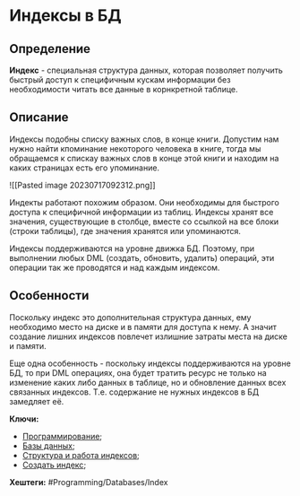 # Индексы в БД

## Определение

**Индекс** - специальная структура данных, которая позволяет получить быстрый доступ к специфичным кускам информации без необходимости читать все данные в корнкретной таблице.

## Описание

Индексы подобны списку важных слов, в конце книги. Допустим нам нужно найти кпоминание  некоторого человека в книге, тогда мы обращаемся к спискау важных слов в конце этой книги и находим на каких страницах есть его упоминание.

![[Pasted image 20230717092312.png]]

Индекты работают похожим образом. Они необходимы для быстрого доступа к специфичной информации из таблиц.  Индексы хранят все значения, существующие в столбце, вместе со ссылкой на все блоки (строки таблицы), где значения хранятся или упоминаются.

Индексы поддерживаются на уровне движка БД. Поэтому, при выполнении любых DML (создать, обновить, удалить) операций, эти операции так же проводятся и над каждым индексом.

## Особенности

Поскольку индекс это дополнительная структура данных, ему необходимо место на диске и в памяти для доступа к нему. А значит создание лишних индексов повлечет излишние затраты места на диске и памяти.

Еще одна особенность - поскольку индексы поддерживаются на уровне БД, то при DML операциях, она будет тратить ресурс не только на изменение каких либо данных в таблице, но и обновление данных всех связанных индексов. Т.е. содержание не нужных индексов в БД замедляет её.

**Ключи:**
- [Программирование](PROGRAMMING);
- [Базы данных](databases);
- [Структура и работа индексов](db-index-structure);
- [Создать индекс](db-index-create);

**Хештеги:** #Programming/Databases/Index